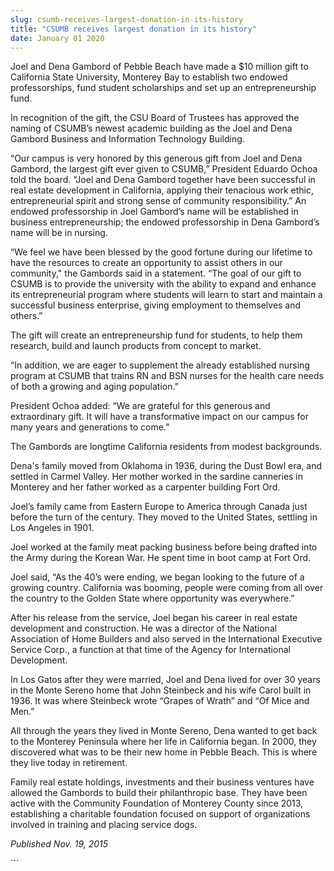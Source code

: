 ```yaml
---
slug: csumb-receives-largest-donation-in-its-history
title: "CSUMB receives largest donation in its history"
date: January 01 2020
---
```


 
<p>
  Joel and Dena Gambord of Pebble Beach have made a $10 million gift to
  California State University, Monterey Bay to establish two endowed
  professorships, fund student scholarships and set up an entrepreneurship fund.
</p>
<p>
  In recognition of the gift, the CSU Board of Trustees has approved the naming
  of CSUMB’s newest academic building as the Joel and Dena Gambord Business and
  Information Technology Building.
</p>
<p>
  “Our campus is very honored by this generous gift from Joel and Dena Gambord,
  the largest gift ever given to CSUMB,” President Eduardo Ochoa told the board.
  “Joel and Dena Gambord together have been successful in real estate
  development in California, applying their tenacious work ethic,
  entrepreneurial spirit and strong sense of community responsibility.” An
  endowed professorship in Joel Gambord’s name will be established in business
  entrepreneurship; the endowed professorship in Dena Gambord’s name will be in
  nursing.
</p>
<p>
  “We feel we have been blessed by the good fortune during our lifetime to have
  the resources to create an opportunity to assist others in our community," the
  Gambords said in a statement. “The goal of our gift to CSUMB is to provide the
  university with the ability to expand and enhance its entrepreneurial program
  where students will learn to start and maintain a successful business
  enterprise, giving employment to themselves and others.”
</p>
<p>
  The gift will create an entrepreneurship fund for students, to help them
  research, build and launch products from concept to market.
</p>
<p>
  “In addition, we are eager to supplement the already established nursing
  program at CSUMB that trains RN and BSN nurses for the health care needs of
  both a growing and aging population.”
</p>
<p>
  President Ochoa added: “We are grateful for this generous and extraordinary
  gift. It will have a transformative impact on our campus for many years and
  generations to come.”
</p>
<p>The Gambords are longtime California residents from modest backgrounds.</p>
<p>
  Dena's family moved from Oklahoma in 1936, during the Dust Bowl era, and
  settled in Carmel Valley. Her mother worked in the sardine canneries in
  Monterey and her father worked as a carpenter building Fort Ord.
</p>
<p>
  Joel’s family came from Eastern Europe to America through Canada just before
  the turn of the century. They moved to the United States, settling in Los
  Angeles in 1901.
</p>
<p>
  Joel worked at the family meat packing business before being drafted into the
  Army during the Korean War. He spent time in boot camp at Fort Ord.
</p>
<p>
  Joel said, “As the 40’s were ending, we began looking to the future of a
  growing country. California was booming, people were coming from all over the
  country to the Golden State where opportunity was everywhere.”
</p>
<p>
  After his release from the service, Joel began his career in real estate
  development and construction. He was a director of the National Association of
  Home Builders and also served in the International Executive Service Corp., a
  function at that time of the Agency for International Development.
</p>
<p>
  In Los Gatos after they were married, Joel and Dena lived for over 30 years in
  the Monte Sereno home that John Steinbeck and his wife Carol built in 1936. It
  was where Steinbeck wrote “Grapes of Wrath” and “Of Mice and Men.”
</p>
<p>
  All through the years they lived in Monte Sereno, Dena wanted to get back to
  the Monterey Peninsula where her life in California began. In 2000, they
  discovered what was to be their new home in Pebble Beach. This is where they
  live today in retirement.
</p>
<p>
  Family real estate holdings, investments and their business ventures have
  allowed the Gambords to build their philanthropic base. They have been active
  with the Community Foundation of Monterey County since 2013, establishing a
  charitable foundation focused on support of organizations involved in training
  and placing service dogs.
</p>
<p><em>Published Nov. 19, 2015</em></p>
```
